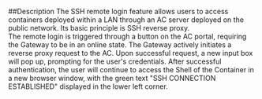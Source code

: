 ##Description
The SSH remote login feature allows users to access containers deployed within a LAN through an AC server deployed on the public network. Its basic principle is SSH reverse proxy.  
The remote login is triggered through a button on the AC portal, requiring the Gateway to be in an online state. The Gateway actively initiates a reverse proxy request to the AC. Upon successful request, a new input box will pop up, prompting for the user's credentials. After successful authentication, the user will continue to access the Shell of the Container in a new browser window, with the green text "SSH CONNECTION ESTABLISHED" displayed in the lower left corner.
